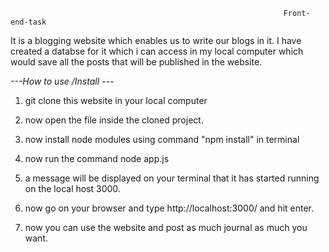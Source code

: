                                                                  Front-end-task
It is a  blogging website which enables us to write our blogs in it. 
I have created a databse for it which i can access in my local computer which would save all the posts that will be published in the website.

*---How to use /Install ---*

1. git clone this website in your local computer

2. now open the file inside the cloned project.

3. now install node modules using command "npm install" in terminal

4. now run the command node app.js

5. a message will be displayed on your terminal that it has started running on the local host 3000.

6. now go on your browser and type http://localhost:3000/  and hit enter.

7. now you can use the website and post as much journal as much you want.
